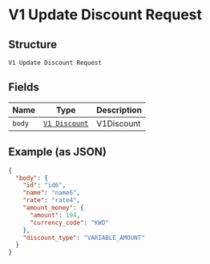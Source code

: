 
# V1 Update Discount Request

## Structure

`V1 Update Discount Request`

## Fields

| Name | Type | Description |
|  --- | --- | --- |
| `body` | [`V1 Discount`](/doc/models/v1-discount.md) | V1Discount |

## Example (as JSON)

```json
{
  "body": {
    "id": "id6",
    "name": "name6",
    "rate": "rate4",
    "amount_money": {
      "amount": 194,
      "currency_code": "KWD"
    },
    "discount_type": "VARIABLE_AMOUNT"
  }
}
```

